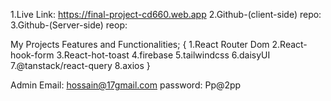 1.Live Link:  https://final-project-cd660.web.app
2.Github-(client-side) repo: 
3.Github-(Server-side) reop: 



My Projects Features and Functionalities;
{
    1.React Router Dom
    2.React-hook-form
    3.React-hot-toast
    4.firebase
    5.tailwindcss
    6.daisyUI
    7.@tanstack/react-query
    8.axios
}


Admin Email: hossain@17gmail.com
password: Pp@2pp
